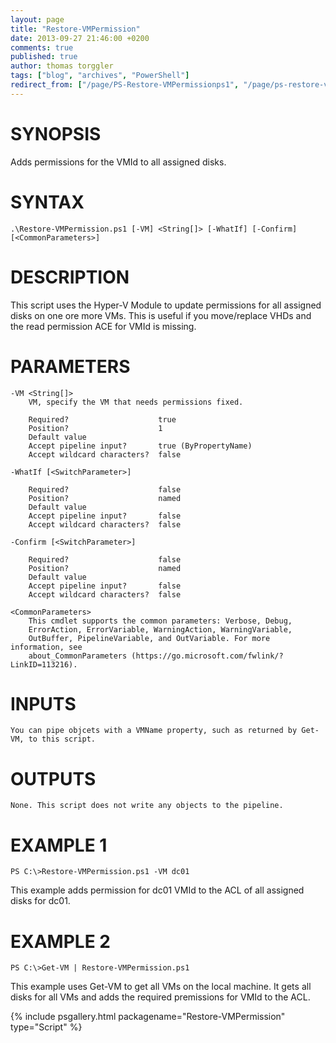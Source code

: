 ```yaml
---
layout: page
title: "Restore-VMPermission"
date: 2013-09-27 21:46:00 +0200
comments: true
published: true
author: thomas torggler
tags: ["blog", "archives", "PowerShell"]
redirect_from: ["/page/PS-Restore-VMPermissionps1", "/page/ps-restore-vmpermissionps1"]
---
```


# SYNOPSIS
Adds permissions for the VMId to all assigned disks.

# SYNTAX
```
.\Restore-VMPermission.ps1 [-VM] <String[]> [-WhatIf] [-Confirm] [<CommonParameters>]
```

# DESCRIPTION
This script uses the Hyper-V Module to update permissions for all assigned disks on one ore more VMs. This is useful if you move/replace VHDs and the read permission ACE for VMId is missing.

# PARAMETERS
    -VM <String[]>
        VM, specify the VM that needs permissions fixed.

        Required?                    true
        Position?                    1
        Default value
        Accept pipeline input?       true (ByPropertyName)
        Accept wildcard characters?  false

    -WhatIf [<SwitchParameter>]

        Required?                    false
        Position?                    named
        Default value
        Accept pipeline input?       false
        Accept wildcard characters?  false

    -Confirm [<SwitchParameter>]

        Required?                    false
        Position?                    named
        Default value
        Accept pipeline input?       false
        Accept wildcard characters?  false

    <CommonParameters>
        This cmdlet supports the common parameters: Verbose, Debug,
        ErrorAction, ErrorVariable, WarningAction, WarningVariable,
        OutBuffer, PipelineVariable, and OutVariable. For more information, see
        about_CommonParameters (https://go.microsoft.com/fwlink/?LinkID=113216).

# INPUTS
    You can pipe objcets with a VMName property, such as returned by Get-VM, to this script.


# OUTPUTS
    None. This script does not write any objects to the pipeline.


# EXAMPLE 1
```
PS C:\>Restore-VMPermission.ps1 -VM dc01
```
This example adds permission for dc01 VMId to the ACL of all assigned disks for dc01.

# EXAMPLE 2
```
PS C:\>Get-VM | Restore-VMPermission.ps1
``` 
This example uses Get-VM to get all VMs on the local machine. It gets all disks for all VMs and adds the required premissions for VMId to the ACL.

{% include psgallery.html packagename="Restore-VMPermission" type="Script" %}
